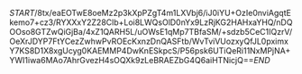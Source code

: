 $START$/8tx/eaEOTwE8oeMz2p3kXpPZgT4m1LXVbj6/iJ0iYU+OzIe0nviAgqtEkemo7+cz3/RYXXxY2Z28Clb+Loi8LWQsOlD0nYx9LzRjKG2HAHxaYHQ/nDQOOso8GTZwQiGjBa/4xZ1QARH5L/uOWsE1qMp7TBfaSM/+sdzb5CeC1IQzrV/OeXrJDYP7FtYCezZwhwPvROEcKxnzDnQASFtb/WvTviVUozxyQfJL0pximxY7KS8D1X8xgUcyg0KAEMMP4DwKnESkpcS/P56psk6UTiQeRi11NxMPjNA+YWI1iwa6MAo7AhrGvezH4sOQXk9zLeBRAEZbG4Q6aiHTNicjQ==$END$